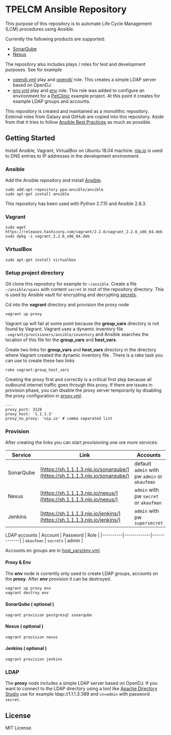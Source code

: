 # TPELCM Ansible Repository

This purpose of this repository is to automate Life Cycle Management (LCM) procedures using Ansible.

Currently the following products are supported:

- [SonarQube](roles/internal/sonarqube)
- [Nexus](roles/internal/nexus)

The repository also includes plays / roles for test and development purposes. See for example 
- [opendj.yml](plays/opendj.yml) play and [opendj/](roles/internal/opendj) role. This creates a simple LDAP server based on OpenDJ.
- [env.yml](plays/env.yml) play and [env](roles/internal/env) role. This role was added to configure an environment for a [PetClinic](https://github.com/spring-projects/spring-petclinic) example project. At this point it creates for example LDAP groups and accounts.

This repository is created and maintained as a monolithic repository. External roles from Galaxy and GitHub are copied into this repository. Aside from that it tries to follow [Ansible Best Practices](ANSIBLEBESTPRACTICES.md) as much as possible.

## Getting Started

Install Ansible, Vagrant, VirtualBox on Ubuntu 18.04 machine.
[nip.io](https://nip.io) is used to DNS entries to IP addresses in the development environment.

### Ansible

Add the Ansible repository and install [Ansible](https://ansible.com).

    sudo add-apt-repository ppa:ansible/ansible
    sudo apt-get install ansible

This repository has been used with Python 2.7.15 and Ansible 2.8.3.

### Vagrant

    sudo wget https://releases.hashicorp.com/vagrant/2.2.6/vagrant_2.2.6_x86_64.deb
    sudo dpkg -i vagrant_2.2.6_x86_64.deb

### VirtualBox

    sudo apt-get install virtualbox

### Setup project directory

Git clone this repository for example to `~/ansible`. Create a file `~/ansible/vpass` with content `secret` in root of the repository directory. This is used by Ansible vault for encrypting and decrypting [secrets](SECRETS.md). 

Cd into the __vagrant__ directory and provision the proxy node

    vagrant up proxy 

Vagrant up will fail at some point because the __group_vars__ directory is not found by Vagrant. Vagrant uses a dynamic inventory file `.vagrant/provisioners/ansible/inventory` and Ansible searches the location of this file for the __group_vars__ and __host_vars__.

Create two links for __group_vars__ and __host_vars__ directory in the directory where Vagrant created the dynamic inventory file . There is a rake task you can use to create these two links

    rake vagrant:group_host_vars 

Creating the proxy first and correctly is a critical first step because all outbound internet traffic goes through this proxy. If there are issues in provision phase, you can disable the proxy server temporarily by disabling the proxy configuration in [proxy.yml](group_vars/all/proxy.yml).

    ---
    proxy_port: 3128
    proxy_host: '1.1.1.3'
    proxy_no_proxy: 'nip.io' # comma separated list


### Provision

After creating the links you can start provisioning one ore more services:

| Service   | Link      | Accounts|
|----------|-------------|-------------|
| SonarQube |[https://sh.1.1.1.3.nip.io/sonarqube/](https://sh.1.1.1.3.nip.io/sonarqube/)| default `admin` with pw `admin` or `akaufman` |
| Nexus     |[https://sh.1.1.1.3.nip.io/nexus/](https://sh.1.1.1.3.nip.io/nexus/)   | `admin` with pw `secret` or `akaufman`|
| Jenkins | [https://sh.1.1.1.3.nip.io/jenkins/](https://sh.1.1.1.3.nip.io/jenkins/)| `admin` with pw `supersecret` |

LDAP accounts
| Account   | Password | Role |
|----------|-------------|-------------|
| `akaufman`   | `secrets` | admin |

Accounts en groups are in [host_vars/env.yml](host_vars/env.yml).

#### Proxy & Env

The __env__ node is currently only used to create LDAP groups, accounts on the __proxy__. After __env__ provision it can be destroyed.

    vagrant up proxy env
    vagrant destroy env

#### SonarQube ( optional )

    vagrant provision postgresql sonarqube

#### Nexus ( optional )

    vagrant provision nexus

#### Jenkins ( optional )

    vagrant provision jenkins

### LDAP

The __proxy__ node includes a simple LDAP server based on OpenDJ. If you want to connect to the LDAP directory using a tool like [Apache Directory Studio](https://directory.apache.org/studio/) use for example ldap://1.1.1.3:389 and `cn=admin` with password `secret`.

## License

MIT License.
